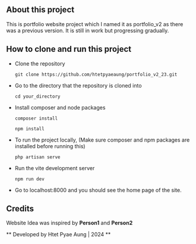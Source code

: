 ## About this project

This is portfolio website project which I named it as portfolio_v2 as there was a previous version. It is still in work but progressing gradually. 

## How to clone and run this project

- Clone the repository

    `git clone https://github.com/htetpyaeaung/portfolio_v2_23.git`

- Go to the directory that the repository is cloned into

    `cd your_directory`

- Install composer and node packages 

    `composer install`

    `npm install`

- To run the project locally, (Make sure composer and npm packages are installed before running this)

    `php artisan serve`

- Run the vite development server

    `npm run dev`

- Go to localhost:8000 and you should see the home page of the site. 

## Credits

Website Idea was inspired by **Person1** and **Person2**

** Developed by Htet Pyae Aung | 2024 **
